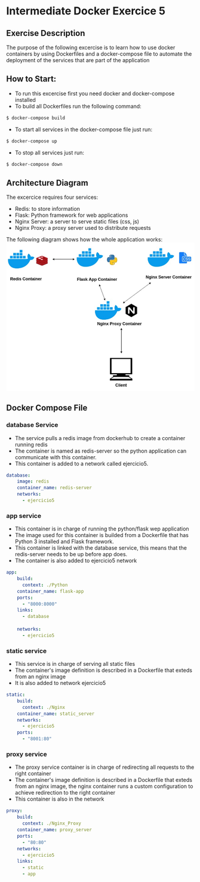 # Intermediate Docker Exercice 5
## Exercise Description
The purpose of the following excercise is to learn how to use docker containers by using Dockerfiles and a docker-compose file to automate the deployment of the services that are part of the application
## How to Start:
* To run this excercise first you need docker and docker-compose installed
* To build all Dockerfiles run the following command:
```bash
$ docker-compose build
```
* To start all services in the docker-compose file just run:
```bash
$ docker-compose up
```
* To stop all services just run:
```bash
$ docker-compose down
```
## Architecture Diagram
The excercice requires four services:
* Redis: to store information
* Flask: Python framework for web applications
* Nginx Server: a server to serve static files (css, js)
* Nginx Proxy: a proxy server used to distribute requests

The following diagram shows how the whole application works:
![Diagram](Arquitectura.jpg)

## Docker Compose File

### database Service
* The service pulls a redis image from dockerhub to create a container running redis
* The container is named as redis-server so the python application can communicate with this container.
* This container is added to a network called ejercicio5.
```yml
database:
    image: redis
    container_name: redis-server
    networks:
      - ejercicio5
```

### app service
* This container is in charge of running the python/flask wep application
* The image used for this container is builded from a Dockerfile that has Python 3 installed and Flask framework.
* This container is linked with the database service, this means that the redis-server needs to be up before app does.
* The container is also added to ejercicio5 network
```yml
app:
    build:
      context: ./Python
    container_name: flask-app
    ports:
      - "8000:8000"
    links:
      - database

    networks:
      - ejercicio5
```
### static service
* This service is in charge of serving all static files
* The container's image definition is described in a Dockerfile that exteds from an nginx image
* It is also added to network ejercicio5
```yml
static:
    build:
      context: ./Nginx
    container_name: static_server
    networks:
      - ejercicio5
    ports:
      - "8001:80"
```

### proxy service
* The proxy service container is in charge of redirecting all requests to the right container
* The container's image definition is described in a Dockerfile that exteds from an nginx image, the nginx container runs a custom configuration to achieve redirection to the right container
* This container is also in the network
```yml
proxy:
    build:
      context: ./Nginx_Proxy
    container_name: proxy_server
    ports:
      - "80:80"
    networks:
      - ejercicio5
    links:
      - static
      - app
```
